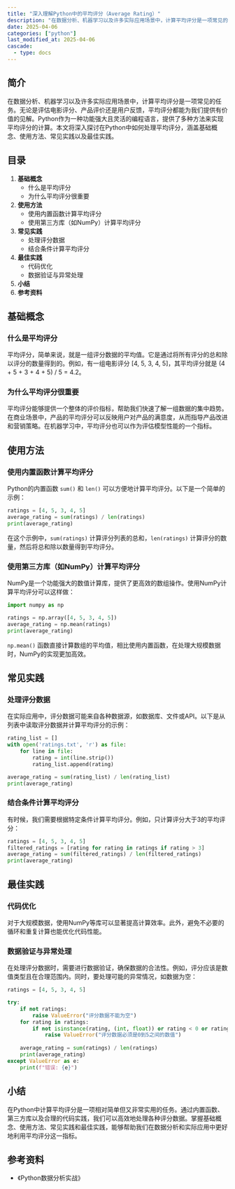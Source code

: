 ```yaml
---
title: "深入理解Python中的平均评分（Average Rating）"
description: "在数据分析、机器学习以及许多实际应用场景中，计算平均评分是一项常见的任务。无论是评估电影评分、产品评价还是用户反馈，平均评分都能为我们提供有价值的见解。Python作为一种功能强大且灵活的编程语言，提供了多种方法来实现平均评分的计算。本文将深入探讨在Python中如何处理平均评分，涵盖基础概念、使用方法、常见实践以及最佳实践。"
date: 2025-04-06
categories: ["python"]
last_modified_at: 2025-04-06
cascade:
  - type: docs
---
```



## 简介
在数据分析、机器学习以及许多实际应用场景中，计算平均评分是一项常见的任务。无论是评估电影评分、产品评价还是用户反馈，平均评分都能为我们提供有价值的见解。Python作为一种功能强大且灵活的编程语言，提供了多种方法来实现平均评分的计算。本文将深入探讨在Python中如何处理平均评分，涵盖基础概念、使用方法、常见实践以及最佳实践。

<!-- more -->
## 目录
1. **基础概念**
    - 什么是平均评分
    - 为什么平均评分很重要
2. **使用方法**
    - 使用内置函数计算平均评分
    - 使用第三方库（如NumPy）计算平均评分
3. **常见实践**
    - 处理评分数据
    - 结合条件计算平均评分
4. **最佳实践**
    - 代码优化
    - 数据验证与异常处理
5. **小结**
6. **参考资料**

## 基础概念
### 什么是平均评分
平均评分，简单来说，就是一组评分数据的平均值。它是通过将所有评分的总和除以评分的数量得到的。例如，有一组电影评分 [4, 5, 3, 4, 5]，其平均评分就是 (4 + 5 + 3 + 4 + 5) / 5 = 4.2。

### 为什么平均评分很重要
平均评分能够提供一个整体的评价指标，帮助我们快速了解一组数据的集中趋势。在商业场景中，产品的平均评分可以反映用户对产品的满意度，从而指导产品改进和营销策略。在机器学习中，平均评分也可以作为评估模型性能的一个指标。

## 使用方法
### 使用内置函数计算平均评分
Python的内置函数 `sum()` 和 `len()` 可以方便地计算平均评分。以下是一个简单的示例：

```python
ratings = [4, 5, 3, 4, 5]
average_rating = sum(ratings) / len(ratings)
print(average_rating)  
```

在这个示例中，`sum(ratings)` 计算评分列表的总和，`len(ratings)` 计算评分的数量，然后将总和除以数量得到平均评分。

### 使用第三方库（如NumPy）计算平均评分
NumPy是一个功能强大的数值计算库，提供了更高效的数组操作。使用NumPy计算平均评分可以这样做：

```python
import numpy as np

ratings = np.array([4, 5, 3, 4, 5])
average_rating = np.mean(ratings)
print(average_rating)  
```

`np.mean()` 函数直接计算数组的平均值，相比使用内置函数，在处理大规模数据时，NumPy的实现更加高效。

## 常见实践
### 处理评分数据
在实际应用中，评分数据可能来自各种数据源，如数据库、文件或API。以下是从列表中读取评分数据并计算平均评分的示例：

```python
rating_list = []
with open('ratings.txt', 'r') as file:
    for line in file:
        rating = int(line.strip())
        rating_list.append(rating)

average_rating = sum(rating_list) / len(rating_list)
print(average_rating)  
```

### 结合条件计算平均评分
有时候，我们需要根据特定条件计算平均评分。例如，只计算评分大于3的平均评分：

```python
ratings = [4, 5, 3, 4, 5]
filtered_ratings = [rating for rating in ratings if rating > 3]
average_rating = sum(filtered_ratings) / len(filtered_ratings)
print(average_rating)  
```

## 最佳实践
### 代码优化
对于大规模数据，使用NumPy等库可以显著提高计算效率。此外，避免不必要的循环和重复计算也能优化代码性能。

### 数据验证与异常处理
在处理评分数据时，需要进行数据验证，确保数据的合法性。例如，评分应该是数值类型且在合理范围内。同时，要处理可能的异常情况，如数据为空：

```python
ratings = [4, 5, 3, 4, 5]

try:
    if not ratings:
        raise ValueError("评分数据不能为空")
    for rating in ratings:
        if not isinstance(rating, (int, float)) or rating < 0 or rating > 5:
            raise ValueError("评分数据必须是0到5之间的数值")
    
    average_rating = sum(ratings) / len(ratings)
    print(average_rating)
except ValueError as e:
    print(f"错误: {e}")
```

## 小结
在Python中计算平均评分是一项相对简单但又非常实用的任务。通过内置函数、第三方库以及合理的代码实践，我们可以高效地处理各种评分数据。掌握基础概念、使用方法、常见实践和最佳实践，能够帮助我们在数据分析和实际应用中更好地利用平均评分这一指标。

## 参考资料
- 《Python数据分析实战》
 